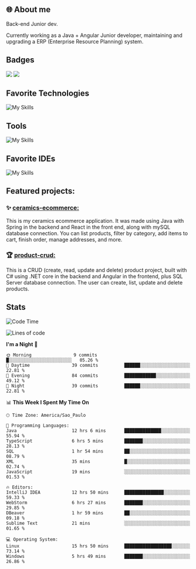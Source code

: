 ## 🌐 About me
Back-end Junior dev.

Currently working as a Java + Angular Junior developer, maintaining and upgrading a ERP (Enterprise Resource Planning) system.


## Badges

<div style="display: inline_block">
  <a href="https://www.credly.com/badges/bc4739f2-3a6a-4965-9292-0904b55d9652/public_url"><img src="https://github.com/user-attachments/assets/0c2e9028-389c-426c-b849-4bd29abbc0cb"></img></a>
  <a href=https://www.credly.com/badges/b0f4b2f6-34ec-4c0b-880f-cde76b902026/public_url"><img src="https://github.com/user-attachments/assets/07231ffe-f6b7-424a-bcc4-543fa6b2d97f"></img></a>
</div>

## Favorite Technologies

![My Skills](https://go-skill-icons.vercel.app/api/icons?i=java,spring,react,angular,typescript,javascript,cs,dotnet&perline=4&titles=true)

## Tools

![My Skills](https://go-skill-icons.vercel.app/api/icons?i=aws,gitlab,git,docker&perline=4&titles=true)

## Favorite IDEs

![My Skills](https://go-skill-icons.vercel.app/api/icons?i=idea,webstorm&perline=3&titles=true)

## Featured projects: 

### :sparkles: [ceramics-ecommerce:](https://github.com/marianarossi/ceramics-ecommerce-API)
This is my ceramics ecommerce application. It was made using Java with Spring in the backend and React in the front end, along with mySQL database connection. You can list products, filter by category, add items to cart, finish order, manage addresses, and more.

### :trophy: [product-crud:](https://github.com/marianarossi/.netCore-product-webAPI)
This is a CRUD (create, read, update and delete) product project, built with C# using .NET core in the backend and Angular in the frontend, plus SQL Server database connection. The user can create, list, update and delete products. 


## Stats

<!--START_SECTION:waka-->
![Code Time](http://img.shields.io/badge/Code%20Time-188%20hrs%209%20mins-blue)

![Lines of code](https://img.shields.io/badge/From%20Hello%20World%20I%27ve%20Written-40.8%20thousand%20lines%20of%20code-blue)

**I'm a Night 🦉** 

```text
🌞 Morning                9 commits           █░░░░░░░░░░░░░░░░░░░░░░░░   05.26 % 
🌆 Daytime                39 commits          ██████░░░░░░░░░░░░░░░░░░░   22.81 % 
🌃 Evening                84 commits          ████████████░░░░░░░░░░░░░   49.12 % 
🌙 Night                  39 commits          ██████░░░░░░░░░░░░░░░░░░░   22.81 % 
```


📊 **This Week I Spent My Time On** 

```text
🕑︎ Time Zone: America/Sao_Paulo

💬 Programming Languages: 
Java                     12 hrs 6 mins       ██████████████░░░░░░░░░░░   55.94 % 
TypeScript               6 hrs 5 mins        ███████░░░░░░░░░░░░░░░░░░   28.13 % 
SQL                      1 hr 54 mins        ██░░░░░░░░░░░░░░░░░░░░░░░   08.79 % 
XML                      35 mins             █░░░░░░░░░░░░░░░░░░░░░░░░   02.74 % 
JavaScript               19 mins             ░░░░░░░░░░░░░░░░░░░░░░░░░   01.53 % 

🔥 Editors: 
IntelliJ IDEA            12 hrs 50 mins      ███████████████░░░░░░░░░░   59.33 % 
WebStorm                 6 hrs 27 mins       ███████░░░░░░░░░░░░░░░░░░   29.85 % 
DBeaver                  1 hr 59 mins        ██░░░░░░░░░░░░░░░░░░░░░░░   09.18 % 
Sublime Text             21 mins             ░░░░░░░░░░░░░░░░░░░░░░░░░   01.65 % 

💻 Operating System: 
Linux                    15 hrs 50 mins      ██████████████████░░░░░░░   73.14 % 
Windows                  5 hrs 49 mins       ███████░░░░░░░░░░░░░░░░░░   26.86 % 
```


<!--END_SECTION:waka-->
